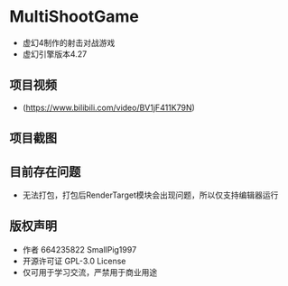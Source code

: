 # MultiShootGame
* 虚幻4制作的射击对战游戏
* 虚幻引擎版本4.27

## 项目视频
* (https://www.bilibili.com/video/BV1jF411K79N)

## 项目截图

## 目前存在问题
* 无法打包，打包后RenderTarget模块会出现问题，所以仅支持编辑器运行

## 版权声明
* 作者 664235822 SmallPig1997
* 开源许可证 GPL-3.0 License
* 仅可用于学习交流，严禁用于商业用途
